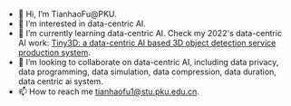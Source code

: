 - 👋 Hi, I’m TianhaoFu@PKU. <!-- - Ex-Intern@Baidu, Tencent, Alibaba, Sea, Msra. -->
- 👀 I’m interested in data-centric AI.
- 🌱 I’m currently learning data-centric AI. Check my 2022's data-centric AI work: [Tiny3D: a data-centric AI based 3D object detection service production system](https://github.com/TinyDataML/Tiny3D).<!-- -  Other work I have been involved in: [FAFE-Net(MM'21)](https://dl.acm.org/doi/10.1145/3474085.3475277), [REDet(ACCV'22 oral)](https://openaccess.thecvf.com/content/ACCV2022/papers/Xu_Boosting_Dense_Long-Tailed_Object_Detection_from_Data-Centric_View_ACCV_2022_paper.pdf), MonoLT(ICASSP'23). -->
- 💞️ I’m looking to collaborate on data-centric AI, including data privacy, data programming, data simulation, data compression, data duration, data centric ai system.
- 📫 How to reach me tianhaofu1@stu.pku.edu.cn.

<!---
TianhaoFu/TianhaoFu is a ✨ special ✨ repository because its `README.md` (this file) appears on your GitHub profile.
You can click the Preview link to take a look at your changes.
--->
